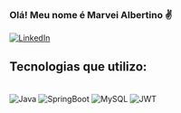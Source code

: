 ### Olá! Meu nome é Marvei Albertino ✌️

[![LinkedIn](https://img.shields.io/badge/LinkedIn-0077B5?style=for-the-badge&logo=linkedin&logoColor=white)](https://www.linkedin.com/in/marvei-albertino-044937125/)

## Tecnologias que utilizo:
<div style="display: inline_block"><br/>
<img aLign="center" alt="Java" src="https://img.shields.io/badge/Java-ED8B00?style=for-the-badge&logo=java&logoColor=white">
<img aLign="center" alt="SpringBoot" src="https://img.shields.io/badge/Spring-6DB33F?style=for-the-badge&logo=spring&logoColor=white">
<img aLign="center" alt="MySQL" src="https://img.shields.io/badge/MySQL-005C84?style=for-the-badge&logo=mysql&logoColor=white">
<img aLign="center" alt="JWT" src="https://img.shields.io/badge/JWT-black?style=for-the-badge&logo=JSON%20web%20tokens">
</div>
